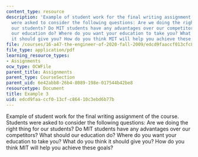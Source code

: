 ```yaml
---
content_type: resource
description: 'Example of student work for the final writing assignment of the course.  Students
  were asked to consider the following questions: Are we doing the right thing for
  our students? Do MIT students have any advantages over our competitors? What should
  our education do? Where do you want your education to take you? What do you think
  it should give you? How do you think MIT will help you achieve these goals? '
file: /courses/16-a47-the-engineer-of-2020-fall-2009/edcd9faaccf013cfc86410c3ebd6b77b_MIT16_A47F09_sw3.pdf
file_type: application/pdf
learning_resource_types:
- Assignments
ocw_type: OCWFile
parent_title: Assignments
parent_type: CourseSection
parent_uid: 6e42abb8-26b4-8089-198e-017544b42be8
resourcetype: Document
title: Example 3
uid: edcd9faa-ccf0-13cf-c864-10c3ebd6b77b
---
```

Example of student work for the final writing assignment of the course.  Students were asked to consider the following questions: Are we doing the right thing for our students? Do MIT students have any advantages over our competitors? What should our education do? Where do you want your education to take you? What do you think it should give you? How do you think MIT will help you achieve these goals? 

